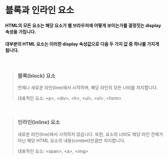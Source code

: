 # 블록과 인라인 요소
#### HTML의 모든 요소는 해당 요소가 웹 브라우저에 어떻게 보이는가를 결정짓는 display 속성을 가집니다.<br>
#### 대부분의 HTML 요소는 이러한 display 속성값으로 다음 두 가지 값 중 하나를 가지게 됩니다.
<br>

> ### 블록(block) 요소
> <p>언제나 새로운 라인(line)에서 시작하며, 해당 라인의 모든 너비를 차지합니다.</p>
> <p>대표적인 요소: &lt;p&gt;, &lt;div&gt;, &lt;h&gt;, &lt;ul&gt;, &lt;ol&gt;, &lt;form&gt;</p>

<br>

> ### 인라인(inline) 요소
> <p>새로운 라인(line)에서 시작하지 않습니다. 또한, 요소의 너비도 해당 라인 전체가 아닌 해당 HTML 요소의 내용(content)만큼만 차지합니다.</p>
> <p>대표적인 요소: &lt;span&gt;, &lt;a&gt;, &lt;img&gt;</p>
